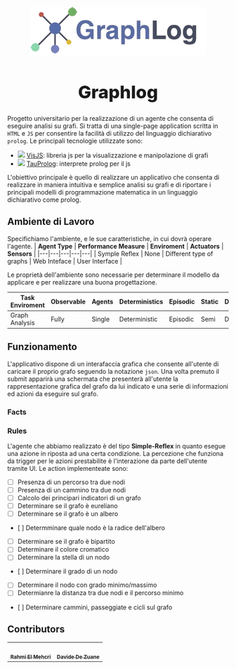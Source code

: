<p align="center" style="margin-bottom:5px;">
  <img src="assets/img/logo.png" sytle="width:300px;height:auto">
</p>

<h1 align="center" style="font-weight:800; font-size:40px"> Graphlog</h1>

Progetto universitario per la realizzazione di un agente che consenta di eseguire analisi su grafi. Si tratta di una single-page application scritta in `HTML` e `JS` per consentire la facilità di utilizzo del linguaggio dichiarativo `prolog`. Le principali tecnologie utilizzate sono:

- <img src="https://visjs.org/images/visjs_logo.png" width="14"></img> [VisJS](https://visjs.org/): libreria js per la visualizzazione e manipolazione di grafi 
- <img src="https://avatars.githubusercontent.com/u/57189039?s=200&v=4" width="14"></img> [TauProlog](http://tau-prolog.org/): interprete prolog per il js

L'obiettivo principale è quello di realizzare un applicativo che consenta di realizzare in maniera intuitiva e semplice analisi su grafi e di riportare i principali modelli di programmazione matematica in un linguaggio dichiarativo come prolog.

## Ambiente di Lavoro
Specifichiamo l'ambiente, e le sue caratteristiche, in cui dovrà operare l'agente.
| **Agent Type**  | **Performance Measure** |  **Enviroment** | **Actuators**  |  **Sensors** |
|---|---|---|---|---|
|  Symple Reflex | None |  Different type of graphs | Web Inteface  | User Interface  |


Le proprietà dell'ambiente sono necessarie per determinare il modello da applicare e per realizzare una buona progettazione.

| **Task Enviroment**  | **Observable** |  **Agents** | **Deterministics**  |  **Episodic** | **Static** |  **Discrete** |
|---|---|---|---|---|---|---|
|  Graph Analysis |  Fully |  Single |  Deterministic | Episodic  | Semi| Discerte |

## Funzionamento
L'applicativo dispone di un interafaccia grafica che consente all'utente di caricare il proprio grafo seguendo la notazione `json`. Una volta premuto il submit
apparirà una schermata che presenterà all'utente la rappresentazione grafica del grafo da lui indicato e una serie di informazioni ed azioni da eseguire sul grafo.

### Facts

### Rules
L'agente che abbiamo realizzato è del tipo **Simple-Reflex** in quanto esegue una azione in riposta ad una certa condizione. La percezione che funziona da trigger per le azioni prestabilite è l'interazione da parte dell'utente tramite UI. Le action implementeate sono:

- [ ] Presenza di un percorso tra due nodi
- [ ] Presenza di un cammino tra due nodi
- [ ] Calcolo dei principari indicatori di un grafo
- [ ] Determinare se il grafo è eureliano
- [ ] Determinare se il grafo è un albero
- [ ] Determminare quale nodo è la radice dell'albero
- [ ] Determinare se il grafo è bipartito
- [ ] Determinare il colore cromatico
- [ ] Determinare la stella di un nodo
- [ ] Determinare il grado di un nodo
- [ ] Determinare il nodo con grado minimo/massimo
- [ ] Determianre la distanza tra due nodi e il percorso minimo
- [ ] Determinare cammini, passeggiate e cicli sul grafo

## Contributors
<table>
  <tbody>
    <tr>
    <td align="center"><a href="https://github.com/OT-Rax"><img src="https://i.pinimg.com/736x/a4/84/12/a48412e0969152efac9ae07c308a5143.jpg"" width="72px;"   alt=""/><br /><sub><b>Rahmi El Mehcri</b></sub></a><br /></td>
    <td align="center"><a href="https://github.com/DavideDeZuane"><img src="https://i.pinimg.com/736x/a4/84/12/a48412e0969152efac9ae07c308a5143.jpg"" width="72px;"   alt=""/><br /><sub><b>Davide De Zuane</b></sub></a><br /></td>
    </tr>
   </tbody>
  </table>
